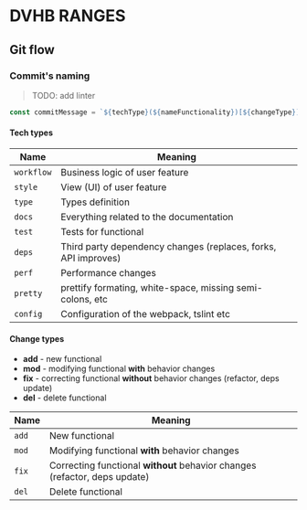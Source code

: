 # DVHB RANGES

## Git flow

### Commit's naming

> TODO: add linter

```js
const commitMessage = `${techType}(${nameFunctionality})[${changeType}]: ${description}`;
```

#### Tech types

| Name | Meaning |
| --- | --- |
| `workflow` | Business logic of user feature |
| `style` | View (UI) of user feature |
| `type` | Types definition |
| `docs` | Everything related to the documentation |
| `test` | Tests for functional |
| `deps` | Third party dependency changes (replaces, forks, API improves) |
| `perf` | Performance changes |
| `pretty` | prettify formating, white-space, missing semi-colons, etc |
| `config` | Configuration of the webpack, tslint etc |

#### Change types

- **add** - new functional
- **mod** - modifying functional **with** behavior changes
- **fix** - correcting functional **without** behavior changes (refactor, deps update)
- **del** - delete functional

| Name | Meaning |
| --- | --- |
| `add` | New functional |
| `mod` | Modifying functional **with** behavior changes |
| `fix` | Correcting functional **without** behavior changes (refactor, deps update) |
| `del` | Delete functional |
